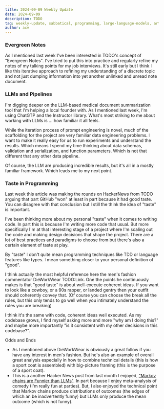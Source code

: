 ```yaml
---
title: 2024-09-09 Weekly Update
date: 2024-09-09
description: TODO
tag: weekly-update, sabbatical, programming, large-language-models, artifical-intelligence
author: acv
---
```


### Evergreen Notes

As I mentioned last week I've been interested in TODO's concept of "Evergreen Notes". I've tried to put this into practice and regularly refine my notes of my talking points for my job interviews. It's still early but I think I like this iterative approach to refining my understanding of a discrete topic and not just dumping information into yet another unlinked and unread note document.

### LLMs and Pipelines

I'm digging deeper on the LLM-based medical document summarization tool that I'm helping a local founder with. As I mentioned last week, I'm using ChatGTP and the Instructor library. What's most striking to me about working with LLMs is ... how familiar it all feels. 

While the iteration process of prompt engineering is novel, much of the scaffolding for the project are very familiar data engineering problems. I want to make it really easy for us to run experiments and understand the results. Which means I spend my time thinking about data schemas, validation and serialization, and function parameters. Which is not that different that any other data pipeline.

Of course, the LLM are producing incredible results, but it's all in a mostly familiar framework. Which leads me to my next point.

### Taste in Programming

Last week this article was making the rounds on HackerNews from TODO arguing that part GitHub "won" at least in part because it had good taste. You can disagree with that conclusion but I still the think the idea of "taste" is important.

I've been thinking more about my personal "taste" when it comes to writing code. In part this is because I'm writing more code that usual. But more specifically I'm at that interesting stage of a project where I'm scaling out the code and making design decisions that shape the project. There are a lot of best practices and paradigms to choose from but there's also a certain element of taste at play.

By "taste" I don't quite mean programming techniques like TDD or language features like types. I mean something closer to your personal definition of "good".

I think actually the most helpful reference here the men's fashion commentator DieWorkWear TODO:Link. One the points he continuously makes is that "good taste" is about well-execute coherent ideas. If you want to look like a cowboy, or a 90s rapper, or landed gentry then your outfit should coherently convey that. (Of course you can choose the break all the rules, but this only tends to go well when you intimately understand the rules you are breaking)

I think it's the same with code, coherent ideas well executed. As my codebase grows, I find myself asking more and more "why am I doing this?" and maybe more importantly "is it consistent with my other decisions in this codebase?".

Odds and Ends

 - As I mentioned above DieWorkWear is  obviously a great follow if you have any interest in men's fashion. But he's also an example of overall great analysis especially in how to combine technical details (this is how a sport coat is assembled) with big-picture framing (this is the purpose of a sport coat).
 - This is a another Hacker News post from last month I enjoyed, ["Markov chains are Funnier than LLMs"](https://emnudge.dev/blog/markov-chains-are-funny/). In part because I enjoy meta-analysis of comedy (I'm really fun at parties). But, I also enjoyed the technical point that Markov chains produce distributions of outcomes (the edges of which an be inadvertently funny) but LLMs only produce the mean outcome (which is not funny). 
